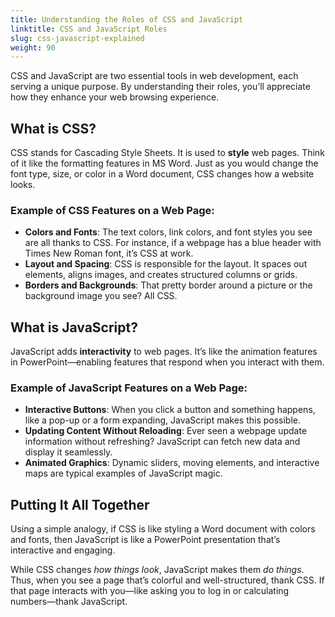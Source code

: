 ```yaml
---
title: Understanding the Roles of CSS and JavaScript
linktitle: CSS and JavaScript Roles
slug: css-javascript-explained
weight: 90
---
```


CSS and JavaScript are two essential tools in web development, each serving a unique purpose. By understanding their roles, you’ll appreciate how they enhance your web browsing experience.

## What is CSS?

CSS stands for Cascading Style Sheets. It is used to **style** web pages. Think of it like the formatting features in MS Word. Just as you would change the font type, size, or color in a Word document, CSS changes how a website looks.

### Example of CSS Features on a Web Page:

- **Colors and Fonts**: The text colors, link colors, and font styles you see are all thanks to CSS. For instance, if a webpage has a blue header with Times New Roman font, it’s CSS at work.
- **Layout and Spacing**: CSS is responsible for the layout. It spaces out elements, aligns images, and creates structured columns or grids.
- **Borders and Backgrounds**: That pretty border around a picture or the background image you see? All CSS.

## What is JavaScript?

JavaScript adds **interactivity** to web pages. It’s like the animation features in PowerPoint—enabling features that respond when you interact with them.

### Example of JavaScript Features on a Web Page:

- **Interactive Buttons**: When you click a button and something happens, like a pop-up or a form expanding, JavaScript makes this possible.
- **Updating Content Without Reloading**: Ever seen a webpage update information without refreshing? JavaScript can fetch new data and display it seamlessly.
- **Animated Graphics**: Dynamic sliders, moving elements, and interactive maps are typical examples of JavaScript magic.

## Putting It All Together

Using a simple analogy, if CSS is like styling a Word document with colors and fonts, then JavaScript is like a PowerPoint presentation that’s interactive and engaging. 

While CSS changes *how things look*, JavaScript makes them *do things*. Thus, when you see a page that’s colorful and well-structured, thank CSS. If that page interacts with you—like asking you to log in or calculating numbers—thank JavaScript.